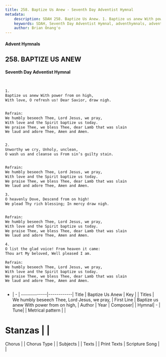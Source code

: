 ```yaml
---
title: 258. Baptize Us Anew - Seventh Day Adventist Hymnal
metadata:
    description: SDAH 258. Baptize Us Anew. 1. Baptize us anew With power from on high, With love, O refresh us! Dear Savior, draw nigh. 
    keywords: SDAH, Seventh Day Adventist Hymnal, adventhymnals, advent hymnals, Baptize Us Anew, Baptize us anew With power from on high, ,We humbly beseech Thee, Lord Jesus, we pray,
    author: Brian Onang'o
---
```


#### Advent Hymnals
## 258. BAPTIZE US ANEW
#### Seventh Day Adventist Hymnal

```txt


1.
Baptize us anew With power from on high,
With love, O refresh us! Dear Savior, draw nigh.


Refrain:
We humbly beseech Thee, Lord Jesus, we pray,
With love and the Spirit baptize us today.
We praise Thee, we bless Thee, dear Lamb that was slain
We laud and adore Thee, Amen and Amen.


2.
Unworthy we cry, Unholy, unclean,
O wash us and cleanse us From sin’s guilty stain.


Refrain:
We humbly beseech Thee, Lord Jesus, we pray,
With love and the Spirit baptize us today.
We praise Thee, we bless Thee, dear Lamb that was slain
We laud and adore Thee, Amen and Amen.

3.
O heavenly Dove, Descend from on high!
We plead Thy rich blessing; In mercy draw nigh.


Refrain:
We humbly beseech Thee, Lord Jesus, we pray,
With love and the Spirit baptize us today.
We praise Thee, we bless Thee, dear Lamb that was slain
We laud and adore Thee, Amen and Amen.

4.
O list the glad voice! From heaven it came:
Thou art My beloved, Well pleased I am.

Refrain:
We humbly beseech Thee, Lord Jesus, we pray,
With love and the Spirit baptize us today.
We praise Thee, we bless Thee, dear Lamb that was slain
We laud and adore Thee, Amen and Amen.



```

- |   -  |
-------------|------------|
Title | Baptize Us Anew |
Key |  |
Titles | We humbly beseech Thee, Lord Jesus, we pray, |
First Line | Baptize us anew With power from on high, |
Author | 
Year | 
Composer|  |
Hymnal|  - |
Tune|  |
Metrical pattern | |
# Stanzas |  |
Chorus |  |
Chorus Type |  |
Subjects |  |
Texts |  |
Print Texts | 
Scripture Song |  |
  
